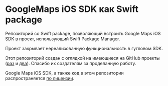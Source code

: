 # GoogleMaps iOS SDK как Swift package

Репозиторий со Swift package, позволяющий встроить Google Maps iOS SDK в проект, использующий Swift Package Manager.

Проект закрывает нереализованную функциональность в гугловом SDK.

Этот репозиторий создан с оглядкой на имеющиеся на GitHub проекты ([раз](https://github.com/YAtechnologies/GoogleMaps-SP) и [два](https://github.com/dplisek/GoogleMaps-SP)). Спасибо их создателям за проделанную работу.

Google Maps iOS SDK, а также код в этом репозитории распространяется [по лицензии](https://github.com/dodopizza/google-maps-swift-package/blob/main/LICENSE.google).

